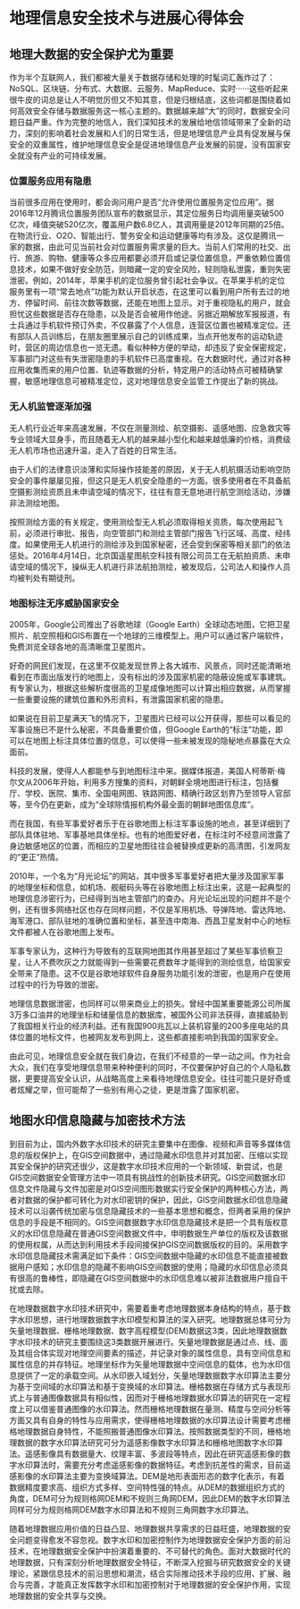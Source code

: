 # 地理信息安全技术与进展心得体会

## 地理大数据的安全保护尤为重要

作为半个互联网人，我们都被大量关于数据存储和处理的时髦词汇轰炸过了： NoSQL、区块链、分布式、大数据、云服务、MapReduce、实时······这些听起来很牛皮的词总是让人不明觉厉但又不知其意，但是归根结底，这些词都是围绕着如何高效安全存储与数据服务这一核心主题的。数据越来越“大”的同时，数据安全问题日益严重。作为完整的地信人，我们深知技术的发展给地信领域带来了全新的动力，深刻的影响着社会发展和人们的日常生活，但是地理信息产业具有促发展与保安全的双重属性，维护地理信息安全是促进地理信息产业发展的前提，没有国家安全就没有产业的可持续发展。

### 位置服务应用有隐患

当前很多应用在使用时，都会询问用户是否“允许使用位置服务定位应用”。据2016年12月腾讯位置服务团队宣布的数据显示，其定位服务日均调用量突破500亿次，峰值突破520亿次，覆盖用户数6.8亿人，其调用量是2012年同期的25倍。在物流行业、O2O、智能出行、警务安全和运动健康等均有涉及。这仅是腾讯一家的数据，由此可见当前社会对位置服务需求量的巨大。当前人们常用的社交、出行、旅游、购物、健康等众多应用都要必须开启或记录位置信息，严重依赖位置信息技术，如果不做好安全防范，则暗藏一定的安全风险，轻则隐私泄露，重则失密泄密。例如，2014年，苹果手机的定位服务曾引起社会争议。在苹果手机的定位服务里有一项“常去地点”功能为默认开启状态，在这里可以看到用户所有去过的地方、停留时间、前往次数等数据，还能在地图上显示。对于重视隐私的用户，就会担忧这些数据是否存在隐患，以及是否会被用作他途。另据近期解放军报报道，有士兵通过手机软件预订外卖，不仅暴露了个人信息，连营区位置也被精准定位。还有部队人员训练后，在朋友圈里展示自己的训练成果，当点开他发布的运动轨迹时，营区的周边信息也一览无遗。看似种种方便的举动，却违反了安全保密规定，军事部门对这些有失泄密隐患的手机软件已高度重视。在大数据时代，通过对各种应用收集而来的用户位置、轨迹等数据的分析，特定用户的活动特点可被精确掌握，敏感地理信息可被精准定位，这对地理信息安全监管工作提出了新的挑战。

### 无人机监管逐渐加强

无人机行业近年来高速发展，不仅在测量测绘、航空摄影、遥感地图、应急救灾等专业领域大显身手，而且随着无人机的越来越小型化和越来越低廉的价格，消费级无人机市场也迅速升温，走入了百姓的日常生活。

由于人们的法律意识淡薄和实际操作技能差的原因，关于无人机航摄活动影响空防安全的事件屡屡见报，但这只是无人机安全隐患的一方面。很多使用者在不具备航空摄影测绘资质且未申请空域的情况下，往往有意无意地进行航空测绘活动，涉嫌非法测绘地图。

按照测绘方面的有关规定，使用测绘型无人机必须取得相关资质，每次使用起飞前，必须进行审批、报告，向空管部门和测绘主管部门报告飞行区域、高度、经纬度。如果使用无人机进行的测绘涉及到国家秘密，还会受到保密等相关部门的依法惩处。2016年4月14日，北京国遥星图航空科技有限公司员工在无航拍资质、未申请空域的情况下，操纵无人机进行非法航拍测绘，被发现后，公司法人和操作人员均被判处有期徒刑。

### 地图标注无序威胁国家安全

2005年，Google公司推出了谷歌地球（Google Earth）全球动态地图，它把卫星照片、航空照相和GIS布置在一个地球的三维模型上。用户可以通过客户端软件，免费浏览全球各地的高清晰度卫星图片。

好奇的网民们发现，在这里不仅能发现世界上各大城市、风景点，同时还能清晰地看到在市面出版发行的地图上，没有标出的涉及国家机密的隐蔽设施或军事建筑。有专家认为，根据这些解析度很高的卫星成像地图可以计算出相应数据，从而掌握一些重要设施的建筑位置和外形资料，有泄露国家机密的隐患。

如果说在目前卫星满天飞的情况下，卫星图片已经可以公开获得，那些可以看见的军事设施已不是什么秘密，不具备重要价值，但Google Earth的“标注”功能，即可以在地图上标注具体位置的信息，可以使得一些未被发现的隐秘地点暴露在大众面前。

科技的发展，使得人人都能参与到地图标注中来。据媒体报道，美国人柯蒂斯·梅尔文从2006年开始，利用多方搜集的资料，对朝鲜全境地图进行标注，包括餐厅、学校、医院、集市、全国电网图、铁路网图、精确行政区划界乃至领导人官邸等，至今仍在更新，成为“全球除情报机构外最全面的朝鲜地图信息库”。

而在我国，有些军事爱好者乐于在谷歌地图上标注军事设施的地点，甚至详细到了部队具体驻地、军事基地具体坐标。也有的地图爱好者，在标注时不经意间泄露了身边敏感地区的位置，而相应的卫星地图往往会被替换成更新的高清图，引发网友的“更正”热情。

2010年，一个名为“月光论坛”的网站，其中很多军事爱好者把大量涉及国家军事的地理坐标和信息，如机场、舰艇码头等在谷歌地图上标注出来，这是一起典型的地理信息涉密行为，已经得到当地主管部门的查办。月光论坛出现的问题并不是个例，还有很多网络社区也存在同样问题，不仅是军用机场、导弹阵地、雷达阵地、海军港口、部队驻地的准确位置和坐标，甚至连中南海、西昌卫星发射中心的地标文件都被人在谷歌地图上发布。

军事专家认为，这种行为导致有的互联网地图其作用甚至超过了某些军事侦察卫星，让人不费吹灰之力就能得到一些需要花费数年才能得到的测绘信息，给国家安全带来了隐患。这不仅是谷歌地球软件自身服务功能引发的泄密，也是用户在使用过程中的行为导致的泄密。

地理信息数据泄密，也同样可以带来商业上的损失。曾经中国某重要能源公司所属3万多口油井的地理坐标和储量信息的数据库，被国外公司非法获得，直接威胁到了我国相关行业的经济利益。还有我国900兆瓦以上装机容量的200多座电站的具体位置的地标文件，也被网友发布到网上，这些都直接影响到我国的国家安全。

由此可见，地理信息安全就在我们身边，在我们不经意的一举一动之间。作为社会大众，我们在享受地理信息带来种种便利的同时，不仅要保护好自己的个人隐私数据，更要提高安全认识，从战略高度上来看待地理信息安全。往往可能只是好奇或者炫耀之举，但可能帮了一些别有用心之徒，更是泄露了国家机密。

## 地图水印信息隐藏与加密技术方法

到目前为止，国内外数字水印技术的研究主要集中在图像、视频和声音等多媒体信息的版权保护上，在GIS空间数据中，通过隐藏水印信息并对其加密、压缩以实现其安全保护的研究还很少，这是数字水印技术应用的一个新领域、新尝试，也是GIS空间数据安全管理方法中一项具有挑战性的创新技术研究。GIS空间数据水印信息文件隐藏与文件加密是对GIS空间图形数据实行安全保护的两种核心方法，两者对数据的保护都可转化为对水印密钥的保护，因此，GIS空间数据水印信息隐藏技术可以沿袭传统加密与信息隐藏技术的一些基本思想和概念，但两者采用的保护信息的手段是不相同的。GIS空间数据数字水印信息隐藏技术是把一个具有版权意义的水印信息隐藏在普通GIS空间数据文件中，申明数据生产单位的版权及该数据的使用权属，从而达到利用技术手段间接保护GIS空间数据版权的目的。采用数字水印信息隐藏技术需满足如下条件：GIS空间数据中隐藏的水印信息不能直接被数据用户感知；水印信息的隐藏不影响GIS空间数据的使用；隐藏的水印信息必须具有很高的鲁棒性，即隐藏在GIS空间数据中的水印信息难以被非法数据用户擅自干扰或去除。

在地理数据数字水印技术研究中，需要着重考虑地理数据本身结构的特点，基于数字水印思想，进行地理数据数字水印模型和算法的深入研究。地理数据总体可分为矢量地理数据、栅格地理数据、数字高程模型(DEM)数据这3类，因此地理数据数字水印技术的研究主要围绕这3类数据开展进行。矢量地理数据是通过点、线、面及其组合体实现对地理空间要素的描述，并记录对象的属性信息，具有空间信息和属性信息的并存特征。地理坐标作为矢量地理数据中空间信息的载体，也为水印信息提供了一定的承载空间。从水印嵌入域划分，矢量地理数据数字水印算法主要分为基于空间域的水印算法和基于变换域的水印算法。栅格数据在存储方式与表现形式上与普通图像数据具有相似性，因而对于栅格地理数据水印算法的研究在一定程度上可以借鉴普通图像的水印算法。然而栅格地理数据在量测、精度与空间分析等方面又具有自身的特性与应用需求，使得栅格地理数据的水印算法设计需要考虑栅格地理数据自身特性，不能照搬普通图像水印算法。按照数据类型的不同，栅格地理数据的数字水印算法研究可分为遥感影像数字水印算法和栅格地图数字水印算法。遥感影像具有数据量大、纹理丰富、多波段等特点，因此在研究遥感影像的数字水印算法时，需要充分考虑遥感影像的数据特征。考虑到抗差性的需求，目前遥感影像的水印算法主要为变换域算法。DEM是地形表面形态的数字化表示，有着数据精度要求高、组织方式多样、空间特性强的特点。从DEM的数据组织方式的角度，DEM可分为规则格网DEM和不规则三角网DEM，因此DEM的数字水印算法同样可分为规则格网DEM数字水印算法和不规则三角网数字水印算法。

随着地理数据应用价值的日益凸显、地理数据共享需求的日益旺盛，地理数据的安全问题变得愈发不容忽视。数字水印和加密控制作为地理数据安全保护方面的前沿技术，在地理数据安全保护中扮演着重要的、不可替代的角色。面对大数据时代的地理数据，只有深刻分析地理数据安全特征，不断深入挖掘与研究数据安全的关键理论，紧跟信息技术的前沿思想和潮流，结合实际推动技术手段的应用、扩展、融合与完善，才能真正发挥数字水印和加密控制对于地理数据的安全保护作用，实现地理数据的安全共享与交换。